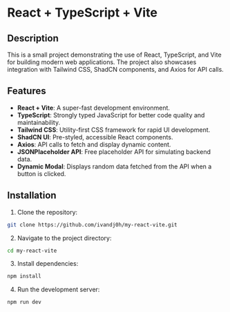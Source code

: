 # React + TypeScript + Vite

## Description

This is a small project demonstrating the use of React, TypeScript, and Vite for building modern web applications. The project also showcases integration with Tailwind CSS, ShadCN components, and Axios for API calls.

## Features

- **React + Vite**: A super-fast development environment.
- **TypeScript**: Strongly typed JavaScript for better code quality and maintainability.
- **Tailwind CSS**: Utility-first CSS framework for rapid UI development.
- **ShadCN UI**: Pre-styled, accessible React components.
- **Axios**: API calls to fetch and display dynamic content.
- **JSONPlaceholder API**: Free placeholder API for simulating backend data.
- **Dynamic Modal**: Displays random data fetched from the API when a button is clicked.

## Installation

1. Clone the repository:
```bash 
git clone https://github.com/ivandj0h/my-react-vite.git
```

2. Navigate to the project directory:
```bash
cd my-react-vite
```

3. Install dependencies:
```bash
npm install
  ```

4. Run the development server:
  ```bash
  npm run dev
  
